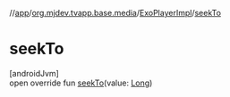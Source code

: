 //[app](../../../index.md)/[org.mjdev.tvapp.base.media](../index.md)/[ExoPlayerImpl](index.md)/[seekTo](seek-to.md)

# seekTo

[androidJvm]\
open override fun [seekTo](seek-to.md)(value: [Long](https://kotlinlang.org/api/latest/jvm/stdlib/kotlin/-long/index.html))
